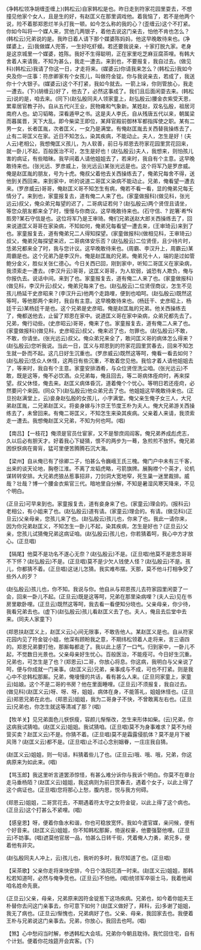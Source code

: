 <!-- { "loadSidebar": true } -->
(净韩松领净胡缠歪缠上)(韩松云)自家韩松是也。昨日走到符家花园里耍去，不想撞见他家个女人，且是生的好，有赵匡义在那里调戏他。着我恼了，若不是他两个说，险不着那郑恩烂羊头打我一顿。如今怎么称的我的心？(歪缠云)这个不打紧。你如今叫将一个媒人来，赏他几两银子，着他去说这门亲去，怕他不肯也怎么？(韩松云)兄弟说的是。我昨日着人请下那个媒婆陈妈妈，他这早晚敢待来也。(净媒婆上，云)我做媒人兜答，一生好吃虾蟆。若还要我说亲，十家打脱九家。老身是这京城里一个媒婆，姓陈。我好不生得聪明，正在家里吃芝麻豆腐茶哩。有韩大舍着人来请我，不知为甚么，我走一遭去。来到也，不要报复，我自过去。(做见科)(韩松云)我请了你这一日，才走将来。(媒婆云)你请我来怎么？(韩松云)我如今央及你一庄事：符彦卿家有个女孩儿，叫做符金锭。你与我说亲去，若成了，我送你十个大银子。(媒婆云)这个不打紧，我如今就去。一箭上垛，你则管放心，我走一遭去。(下)(胡缠云)好了，他去了，必然这事成了。我们且后面闲耍去来。(韩松云)说的是，咱去来。(同下)(赵弘殷同夫人领家童上，赵弘殷云)腰金衣紫受天恩，累辈居官教子孙。自从五代兴王业，民物雍和气象新。某姓赵，双名弘殷，祖居河南府人也。幼习韬略，深看遁甲之书。这是夫人李氏，自从残唐五代以来，朝属梁而暮属晋，天下大乱。即今柴梁王即位，某拜官殿前御林军都指挥使之职。某有二男一女，长者匡胤，次者匡义，一女乃是满堂。有俺赵匡胤去关西替我操练去了，止有二哥匡义在家。近日不知怎么，染其疾病，不能动止。夫人，怎生是好！(夫人云)老相公，我想俺匡义孩儿，为人软善，前日与郑恩去符家花园里赏花回来，就一卧儿不起，百般医治不可，怎生是好也！(赵弘殷云)夫人，我想来，则怕孩儿害的病证，有些暗昧。我早间着人请他姐姐去了，若来时，我自有个主意。这早晚敢待来也。(张光远、罗彦威上，张光远云)某张光远是也。这个将军乃是罗彦威。俺是赵匡胤的朋友，号为十虎。俺叔父着他去关西操练去了，俺弟兄每舍不得，送他到关西回来。来到家中，听的说道二哥匡义染病不能动止。兄弟，俺看望一遭去来。(罗彦威云)哥哥，俺赵匡义哥不知怎生有病，俺若不看一看，显的俺弟兄每无情分了。来到也，家童报复去，道有俺二人来了也。(家童做报科)(做见科，张光远云)叔父，俺众弟兄每望的迟了，二哥病证若何？(赵弘殷云)两个贤侄且请坐，等您众朋友都来全了时，慢慢与你商议。这早晚敢待来也。(石守信、?
跎箸希匦旁?某石守信是也。这位将军乃是王审琦。俺们兄弟送赵大郎关西操练去了，回来说道匡义哥哥在家染病，不知如何，俺弟兄每看望一遭去来，(王审琦云)来到了也。家童报复去，道有俺弟兄二人得知探望。(家童做报科)(做相见科，王审琦云)叔父，俺弟兄每探望来迟，二哥病体安乐否？(赵弘殷云)二位贤侄，且少待片时，恁弟兄都来全了时，我与您计议。这早晚敢待来也。(周霸、李汉升上，周霸云)某周霸是也。这个兄弟乃是李汉升。俺是赵匡胤的兄弟。俺弟兄十人，端的是过如管鲍分金义，胜似关张仁德心。今日关西已回，刚到家中，听知二哥匡义在家染病，我须索走一遭去。(李汉升云)哥哥，这匡义哥哥，为人软弱，诚恐有人欺负，俺与你报仇去。说话中间。来到了也。家童报复去，道有俺二人来了也。(家童做报科)(做见科，李汉升云)叔父，俺弟兄每来了也。(赵弘殷云)二位贤侄商议，怎生不见孩儿杨延干史彦昭来？(李汉升云)他两个走路哩，便到也咱呵。(赵弘殷云)既然这等呵，等他那两个来时，我自有主意。这早晚敢待来也。(杨廷干、史彦昭上，杨廷干云)某杨廷干是也。这个兄弟是史彦昭。俺是赵匡胤的兄弟。他关西操练去了，俺都送他去，止留了郑恩在家中。说道匡义哥在家中染病，众弟兄都先去了。兄弟，俺行动些。(史彦昭云)哥哥，俺来了也。家童报复去，道有俺二人来了也。(家童做报科)(做见科，史彦昭云)叔父，俺来迟了也，勿罪也。(赵弘殷云)不敢，不敢，你请坐。(张光远云)叔父。俺众弟兄来全了，敢问匡义哥的病体怎么得来？(赵弘殷云)您听我说。当此一日，匡义与郑恩到的符家花园里赏春去，回来不知怎生就一卧而不起。这几日好生沉重也。(罗彦威云)既然这等呵，俺看一看去如何？(赵弘殷云)恁众人休怪，这两日有些沉重，不敢着您见他。我恰才着人请他姐姐去了，等来时，我自有个主意。家童安排酒肴，与众位贤侄洗尘咱。(张光远云)不敢，既是这等，俺不必饮酒。众兄弟每，俺且回去，等二哥病体痊疴时，再来探望。叔父休怪，俺去来。赵匡义病体昏沉，道着俺个个忧心。等明日若还痊疴，必然要问个来因。(同众下)(赵弘殷云)他众弟兄去了也。他姐姐这早晚敢待来也。(正旦扮赵满堂上，云)妾身赵弘殷的女孩儿，小字满堂。俺父亲生俺子女三人，大兄弟赵匡胤，二兄弟赵匡义。将妾身嫁与汴京王节度王朴为夫人。俺大兄弟游关西操练去了，未曾回来。有俺二哥匡义，不知怎生来染其疾病。父亲着人来请，我须索走一遭去。我想俺赵匡义兄弟，不知为何也呵。(唱)

【南吕】【一枝花】俺须是官员仕宦家，又不是黎庶闾阎客。俺兄弟养成彪虎志，久以后必有胆天才。好着我心下疑猜，恨不的两步为一蓦，急煎煎不放怀。俺兄弟困恹恹病在膏肓，猛可里便苦腾腾石沉大海。

【梁州】自从俺已有了徐卿二子，怕甚么令巍峨王氏三槐。俺门户中未有三千客，出来的谈天论地，胸卷江淮。不离了龙韬虎略，弓箭旗牌。展胸襟个个英才，论机谋转转安排。大兄弟虎狼丛惹事招非，刀剑洞大宽地窄，死生巢一迷里裁排。威哉？壮哉？博一个腰金衣紫官三代。暗地里自分解，不知是暑湿风寒天降来，不见个明白。

(正旦云)可早来到也。家童报复去，道有妾身来了也。(家童云)理会的。(报科云)老相公，有小姐来了也。(赵弘殷云)道有请。(家童云)理会的。有请。(做见科)(正旦云)父亲母亲，您孩儿来了也。(赵弘殷云)孩儿也，你来了也。我此一请你来，因为你兄弟赵匡义，不知怎生一卧儿不起，染其疾病，怎生是好也？(正旦云)父亲，您孩儿试猜俺兄弟这病证咱。(赵弘殷云)孩儿也，你若猜着呵，我心中方才放心。(正旦唱)

【隔尾】他莫不是功名不遂心无奈？(赵弘殷云)不是。(正旦唱)他莫不是思念哥哥不下怀？(赵弘殷云)不是。(正旦唱)莫不是少欠人钱使人怪？(赵弘殷云)不是。孩儿，你都猜不着。(正旦唱)这谜儿怎猜。我实难布摆。天那，莫不他斗打相争受了些外人的歹？

(赵弘殷云)孩儿也，你不知。我说与你。他自从与郑恩孩儿去符家园里闲耍了一会，回来一卧儿不起。(正旦云)既是这等呵，兄弟在那里染病哩？(夫人云)见在书房里歇卧哩。(正旦云)既然这等呵，我去看一看便知分晓也。父亲母亲，你少待，我看兄弟去也。(虚下)(赵弘殷云)孩儿看赵匡义去了也。夫人，俺且去后堂中去来。(同夫人家童下)

(郑恩扶赵匡义上，赵匡义云)心间无限事，不敢告他人。某赵匡义是也。自从符家花园内见了符金锭小姐，他深有顾盼我之意，不期纬松领着人走将来，言三语四的。郑恩兄弟要打他，那厮每都走了。我以此上感了一口气。归到家中，一卧儿不起，不觉数日光景也。父亲母亲好生忧心。百般医治，不能痊可。今日好生沉重。兄弟也，可怎生是了也？(郑恩云)二哥，你放心将息。你这病，我明白与父亲说了呵，便与你成就一门亲事。(赵匡义云)兄弟，亲事成与不成，可也不打紧。则是我心中不忿韩松那厮。兄弟，俺墁慢的共话，看有甚么人来。(正旦同家童上，家童云)姑娘。这个不是二哥的书房？他在里面睡哩。(正旦云)不须报复，我自过去。(做见科)(赵匡义云)呀、呀、呀，姐姐，病体在身，不能答礼，姐姐休怪也。(正旦云)郑恩兄弟在此也。(郑恩云)姐姐，我为二哥身子不快，不曾敢离左右也。(正旦云)兄弟也，你怎生就这等清减了那？(唱)

【牧羊关】见兄弟面色儿恹恹瘦，容颜儿惭惭改，怎生来形体如柴。(云)兄弟，你这病我试猜咱。(赵匡义云)姐姐。我试猜咱。(正旦唱)莫不为身事难求？莫不为经营买卖？赵匡义云)不是。你猜不着。(正旦唱)莫不是霜露侵肌体？莫不是月下被风筛？(赵匡义云)都不是。(正旦唱)止不过心念别姻眷，一庄庄我自猜。

(赵匡义云)姐姐，则一句话，料猜着些儿了也。(正旦云)哦、哦、哦，兄弟，你这病原来为如此来。(唱)

【骂玉郎】我这里听言道罢添惊怪，有甚么难分诉你与我诉个明白。你莫不在章台走马垂杨陌？(赵匡义云)姐姐，我这病则为前日赏春去，遇着个女子，以此上得了这个病证也。(正旦唱)您将那心上愁，腹内思，悦与我方何碍。

(郑恩云)姐姐，二哥赏花去，不期遇着符太守之女符金锭，以此上得了这个病也。(正旦云)这个打甚么不紧哩。(唱)

【感皇恩】呀，便着你鱼水和谐，你也可稳放宽怀。我如今遣官媒，亲问候，便有个好音来。(赵匡义云)姐姐，你不知韩松那厮，倚逞权豪，他要强娶他哩。(正旦云)不妨事。(唱)遮莫他官居一品，怕甚么日转千街，凭着俺人力勇，弟兄多，便着他有非灾。

(赵弘殷同夫人冲上，云)孩儿也，我听的多时，我尽知道了也。(正旦唱)

【采茶歌】父亲你走将来快安排，今日个洛阳花酒一时来。(赵匡义云)姐姐，那韩松若知道呵，必然与俺争竞也。(正旦云)不怕他。(唱)统领军卒驱士马，我着他闻咱名姓命先衰。

(正旦云)父亲，母亲，兄弟原来因符金锭惹下这场疾病。兄弟也，如今着你姐夫王朴替你去问这门亲事去，你可意下如何？(赵匡义做好了，拜科，云)多谢了姐姐，我无了病也。(正旦云)惭愧也，兄弟病好了也。父亲、母亲，我回家去也。我便着王朴与兄弟说这门亲事去。兄弟，你放心，我回去也呵。(唱)

【煞】心中愁闷当时解，参透韩松大会垓。兄弟你今朝且耽待。我忙回住宅，自有个计划。便着你花烛筵开会宾客。(下)


